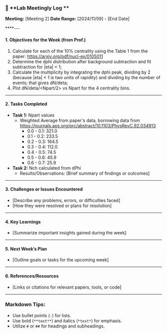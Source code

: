 ### 📝 **Lab Meetingly Log **

**Meeting:** [Meeting 2]
**Date Range:** [2024/11/09] - [End Date]

****---

#### **1. Objectives for the Week (from Prof.)**

1. Calculate <Npart> for each of the 10% centrality using the Table 1 from the paper: https://arxiv.org/pdf/nucl-ex/0105011
2. Determine the dphi distribution after background subtraction and fit subtraction for |eta| < 1;
3. Calculate the multiplicity by integrating the dphi peak, dividing by 2 (because |eta| < 1 is two units of rapidity) and dividing by the number of events; that gives dN/deta;
4. Plot dN/deta/<Npart/2> vs Npart for the 4 centrality bins.

---

#### **2. Tasks Completed**

- **Task 1:** Npart values
  - Weighted Average from paper's data, borrowing data from https://journals.aps.org/prc/abstract/10.1103/PhysRevC.92.034913
    - 0.0 - 0.1: 321.0
    - 0.1 - 0.2: 233.5
    - 0.2 - 0.3: 164.5
    - 0.3 - 0.4: 112.0
    - 0.4 - 0.5: 74.5
    - 0.5 - 0.6: 45.9
    - 0.6 - 0.7: 25.9
- **Task 2:** Nch calculated from dPhi
  - Results/Observations: [Brief summary of findings or outcomes]

---

#### **3. Challenges or Issues Encountered**

- [Describe any problems, errors, or difficulties faced]
- [How they were resolved or plans for resolution]

---

#### **4. Key Learnings**

- [Summarize important insights gained during the week]

---

#### **5. Next Week’s Plan**

- [Outline goals or tasks for the upcoming week]

---

#### **6. References/Resources**

- [Links or citations for relevant papers, tools, or code]

---

### Markdown Tips:

- Use bullet points (`-`) for lists.
- Use bold (`**text**`) and italics (`*text*`) for emphasis.
- Utilize `#` or `##` for headings and subheadings.
